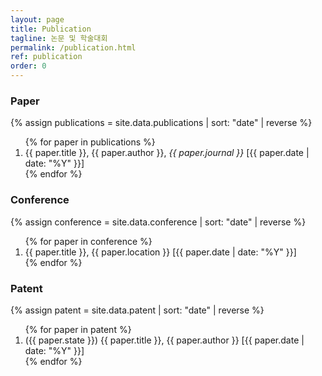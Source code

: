 ```yaml
---
layout: page
title: Publication
tagline: 논문 및 학술대회
permalink: /publication.html
ref: publication
order: 0
---
```


### Paper

{% assign publications = site.data.publications | sort: "date" | reverse %}
<ol>
  {% for paper in publications %}
    <li>
      {{ paper.title }}, {{ paper.author }}, <i>{{ paper.journal }}</i> [{{ paper.date | date: "%Y"  }}] 
    </li>
  {% endfor %}
</ol>

### Conference

{% assign conference = site.data.conference | sort: "date" | reverse %}
<ol>
  {% for paper in conference %}
    <li>
      {{ paper.title }}, {{ paper.location }} [{{ paper.date | date: "%Y"  }}] 
    </li>
  {% endfor %}
</ol>


###  Patent

{% assign patent = site.data.patent | sort: "date" | reverse %}
<ol>
  {% for paper in patent %}
    <li>
      ({{ paper.state }}) {{ paper.title }}, {{ paper.author }} [{{ paper.date | date: "%Y"  }}] 
    </li>
  {% endfor %}
</ol>
